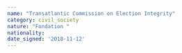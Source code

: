 ```yaml
---
name: "Transatlantic Commission on Election Integrity"
category: civil_society
nature: "Fondation "
nationality: 
date_signed: '2018-11-12'
---
```

    